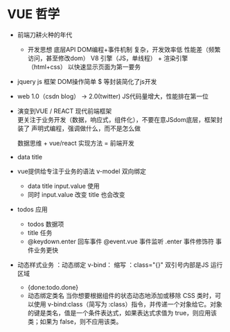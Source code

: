 # VUE 哲学

- 前端刀耕火种的年代
   - 开发思想
     底层API  DOM编程+事件机制
     复杂，开发效率低 性能差（频繁访问，甚至修改dom）
     V8 引擎（JS，单线程） + 渲染引擎（html+css）
     以快速显示页面为第一要务
- jquery
  js 框架 DOM操作简单
  $ 等封装简化了js开发

- web 1.0（csdn blog） -> 2.0(twitter)
  JS代码量增大，性能排在第一位

- 演变到VUE / REACT 现代前端框架    
    更关注于业务开发（数据，响应式，组件化），不要在意JSdom底层，框架封装了
    声明式编程，强调做什么，而不是怎么做


    数据思维 + vue/react  实现方法  = 前端开发


- data title
- vue提供给专注于业务的语法 v-model 双向绑定
    - data title input.value 使用
    - 同时 input.value 改变 title 也会改变



- todos 应用    
  - todos 数据项
  - title 任务
  - @keydown.enter 回车事件 @event.vue 事件监听
    .enter 事件修饰符  事件业务更快

-  动态样式业务
    ：动态绑定  v-bind： 缩写
    ：class="{}"   双引号内部是JS 运行区域
    - {done:todo.done}
    - 动态绑定类名
当你想要根据组件的状态动态地添加或移除 CSS 类时，可以使用 v-bind:class（简写为 :class）指令，并传递一个对象给它。对象的键是类名，值是一个条件表达式，如果表达式求值为 true，则应用该类；如果为 false，则不应用该类。